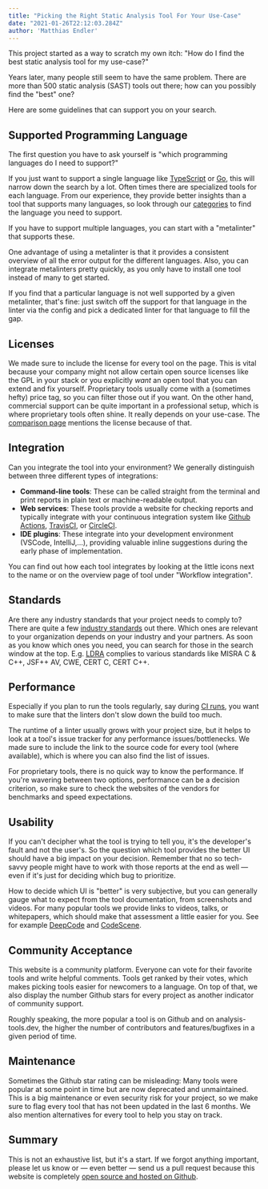 ```yaml
---
title: "Picking the Right Static Analysis Tool For Your Use-Case"
date: "2021-01-26T22:12:03.284Z"
author: 'Matthias Endler'
---
```


This project started as a way to scratch my own itch:
"How do I find the best static analysis tool for my use-case?"

Years later, many people still seem to have the same problem.
There are more than 500 static analysis (SAST) tools out there; how can you
possibly find the "best" one?

Here are some guidelines that can support you on your search.

## Supported Programming Language

The first question you have to ask yourself is "which programming languages do I
need to support?"

If you just want to support a single language like [TypeScript](/tag/typescript)
or [Go](/tag/go), this will narrow down the search by a lot.
Often times there are specialized tools for each language.
From our experience, they provide better insights than a tool that supports many
languages,
so look through our [categories](/tools) to find the language you need to
support.

If you have to support multiple languages, you can start with a "metalinter"
that supports these.

One advantage of using a metalinter is that it provides a consistent overview
of all the error output for the different languages.
Also, you can integrate metalinters pretty quickly, as you only have to install one
tool instead of many to get started.

If you find that a particular language is not well supported by a given
metalinter, that's fine: just switch off the support for that language in the
linter via the config and pick a dedicated linter for that language to fill the gap.

## Licenses

We made sure to include the license for every tool on the page.
This is vital because your company might not allow certain open source licenses
like the GPL in your stack or you explicitly _want_ an open tool that you can
extend and fix yourself. Proprietary tools usually come with a (sometimes hefty)
price tag, so you can filter those out if you want.
On the other hand, commercial support can be quite important in a professional
setup, which is where proprietary tools often shine.
It really depends on your use-case.
The [comparison page](/compare) mentions the license because of that.

## Integration

Can you integrate the tool into your environment?
We generally distinguish between three different types of integrations:

- **Command-line tools**: These can be called straight from the terminal and
  print reports in plain text or machine-readable output.
- **Web services**: These tools provide a website for checking reports and
  typically integrate with your continuous integration system like [Github
  Actions](https://github.com/features/actions), [TravisCI](https://travis-ci.org/), or [CircleCI](https://circleci.com/).
- **IDE plugins**: These integrate into your development environment (VSCode, IntelliJ,...), providing
  valuable inline suggestions during the early phase of implementation.

You can find out how each tool integrates by looking at the little icons next
to the name or on the overview page of tool under "Workflow integration".

## Standards

Are there any industry standards that your project needs to comply to?
There are quite a few [industry standards](https://www.verifysoft.com/en_grammatech_compliance_with_standards.html)
out there.
Which ones are relevant to your organization depends on your industry and your partners.
As soon as you know which ones you need, you can search for those in the search
window at the top. E.g. [LDRA](https://analysis-tools.dev/tool/ldra) complies to
various standards like MISRA C & C++, JSF++ AV, CWE, CERT C, CERT C++.

## Performance

Especially if you plan to run the tools regularly, say during [CI
runs](https://en.wikipedia.org/wiki/Continuous_integration),
you want to make sure that the linters don't slow down the build too much.

The runtime of a linter usually grows with your project size, but it helps to look at a
tool's issue tracker for any performance issues/bottlenecks. We made sure to include the
link to the source code for every tool (where available), which is where you can also
find the list of issues.

For proprietary tools, there is no quick way to know the performance.
If you're wavering between two options, performance can be a decision
criterion, so make sure to check the websites of the vendors for benchmarks and
speed expectations.

## Usability

If you can't decipher what the tool is trying to tell you, it's the developer's
fault and not the user's.
So the question which tool provides the better UI should have a big impact on
your decision.
Remember that no so tech-savvy people might have to work with those reports at the
end as well &mdash; even if it's just for deciding which bug to prioritize.

How to decide which UI is "better" is very subjective, but you can generally gauge what to expect from the
tool documentation, from screenshots and videos.
For many popular tools we provide links to videos, talks, or whitepapers, which
should make that assessment a little easier for you.
See for example [DeepCode](/tool/deepcode) and [CodeScene](/tool/codescene).

## Community Acceptance

This website is a community platform. Everyone can vote for their favorite tools
and write helpful comments.
Tools get ranked by their votes, which makes picking tools easier for newcomers
to a language.
On top of that, we also display the number Github stars for every project as
another indicator of community support.

Roughly speaking, the more popular a tool is on Github and on
analysis-tools.dev, the higher the number of contributors and features/bugfixes
in a given period of time.

## Maintenance

Sometimes the Github star rating can be misleading: Many tools were popular at
some point in time but are now deprecated and unmaintained. This is a big
maintenance or even security risk for your project, so we make sure to flag
every tool that has not been updated in the last 6 months. We also mention
alternatives for every tool to help you stay on track.

## Summary

This is not an exhaustive list, but it's a start. If we forgot anything
important, please let us know or &mdash; even better &mdash; send us a pull request because
this website is completely [open source and hosted on Github](https://github.com/analysis-tools-dev/website/).
